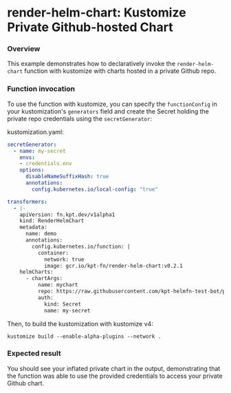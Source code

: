 # render-helm-chart: Kustomize Private Github-hosted Chart

### Overview

This example demonstrates how to declaratively invoke the `render-helm-chart`
function with kustomize with charts hosted in a private Github repo.

### Function invocation

To use the function with kustomize, you can specify the `functionConfig`
in your kustomization's `generators` field and create the Secret holding
the private repo credentials using the `secretGenerator`:

kustomization.yaml:
```yaml
secretGenerator:
  - name: my-secret
    envs:
    - credentials.env
    options:
      disableNameSuffixHash: true
      annotations:
        config.kubernetes.io/local-config: "true"

transformers:
  - |-
    apiVersion: fn.kpt.dev/v1alpha1
    kind: RenderHelmChart
    metadata:
      name: demo
      annotations:
        config.kubernetes.io/function: |
          container:
            network: true
            image: gcr.io/kpt-fn/render-helm-chart:v0.2.1
    helmCharts:
      - chartArgs:
          name: mychart
          repo: https://raw.githubusercontent.com/kpt-helmfn-test-bot/private-helm-repo/main # change this to point to your private chart
          auth:
            kind: Secret
            name: my-secret
```

Then, to build the kustomization with kustomize v4:

```shell
kustomize build --enable-alpha-plugins --network .
```

### Expected result

You should see your inflated private chart in the output, demonstrating that the function was able to
use the provided credentials to access your private Github chart.
